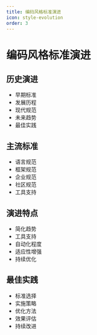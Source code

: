 ```yaml
---
title: 编码风格标准演进
icon: style-evolution
order: 3
---
```


# 编码风格标准演进

## 历史演进
- 早期标准
- 发展历程
- 现代规范
- 未来趋势
- 最佳实践

## 主流标准
- 语言规范
- 框架规范
- 企业规范
- 社区规范
- 工具支持

## 演进特点
- 简化趋势
- 工具支持
- 自动化程度
- 适应性增强
- 持续优化

## 最佳实践
- 标准选择
- 实施策略
- 优化方法
- 效果评估
- 持续改进
